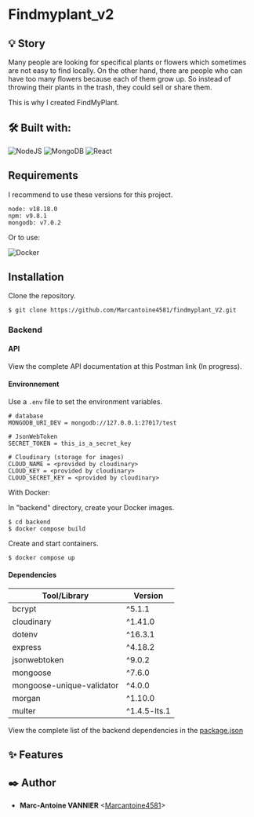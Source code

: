 # Findmyplant_v2

## 💡 Story
Many people are looking for specifical plants or flowers which sometimes are not easy to find locally.
On the other hand, there are people who can have too many flowers because each of them grow up. 
So instead of throwing their plants in the trash, they could sell or share them.


This is why I created FindMyPlant.

## 🛠️ Built with:
![NodeJS](https://img.shields.io/badge/node.js-6DA55F?style=for-the-badge&logo=node.js&logoColor=white)
![MongoDB](https://img.shields.io/badge/MongoDB-%234ea94b.svg?style=for-the-badge&logo=mongodb&logoColor=white)
![React](https://img.shields.io/badge/react-%2320232a.svg?style=for-the-badge&logo=react&logoColor=%2361DAFB)

## Requirements
I recommend to use these versions for this project.
```
node: v18.18.0
npm: v9.8.1
mongodb: v7.0.2
```
Or to use:

![Docker](https://img.shields.io/badge/docker-%230db7ed.svg?style=for-the-badge&logo=docker&logoColor=white)


## Installation
Clone the repository.
```
$ git clone https://github.com/Marcantoine4581/findmyplant_V2.git
```

### Backend
#### API
View the complete API documentation at this Postman link (In progress).

#### Environnement
Use a `.env` file to set the environment variables.
```
# database   
MONGODB_URI_DEV = mongodb://127.0.0.1:27017/test

# JsonWebToken
SECRET_TOKEN = this_is_a_secret_key

# Cloudinary (storage for images)
CLOUD_NAME = <provided by cloudinary>
CLOUD_KEY = <provided by cloudinary>
CLOUD_SECRET_KEY = <provided by cloudinary>
```

With Docker:

In "backend" directory, create your Docker images.
```
$ cd backend
$ docker compose build
```

Create and start containers.
```
$ docker compose up
```



#### Dependencies

| Tool/Library              | Version      |
| ------------------------- | ------------ |
| bcrypt                    | ^5.1.1       |
| cloudinary                | ^1.41.0      |
| dotenv                    | ^16.3.1      |
| express                   | ^4.18.2      |
| jsonwebtoken              | ^9.0.2       |
| mongoose                  | ^7.6.0       |
| mongoose-unique-validator | ^4.0.0       |
| morgan                    | ^1.10.0      |
| multer                    | ^1.4.5-lts.1 |

View the complete list of the backend dependencies in the [package.json](https://github.com/Marcantoine4581/findmyplant_V2/blob/main/backend/package.json)



## ✨ Features

## ✒️ Author
- **Marc-Antoine VANNIER** <[Marcantoine4581](https://github.com/Marcantoine4581)>